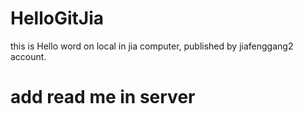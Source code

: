 # HelloGitJia
this is Hello word on local in jia computer, published by jiafenggang2 account.
# add read me in server
